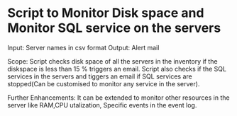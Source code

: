 # Script to Monitor Disk space and Monitor SQL service on the servers

Input: Server names in csv format
Output: Alert mail

Scope:
  Script checks disk space of all the servers in the inventory if the diskspace is less than 15 % triggers an email.
  Script also checks if the SQL services in the servers and tiggers an email if SQL services are stopped(Can be customised to monitor any service in the server).
 
Further Enhancements:
  It can be extended to monitor other resources in the server like RAM,CPU utalization, Specific events in the event log.

